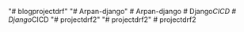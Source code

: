 "# blogprojectdrf" 
"# Arpan-django" 
#   A r p a n - d j a n g o  
 #   D j a n g o _ C I C D  
 #   D j a n g o _ C I C D  
 "# projectdrf2" 
"# projectdrf2" 
#   p r o j e c t d r f 2  
 